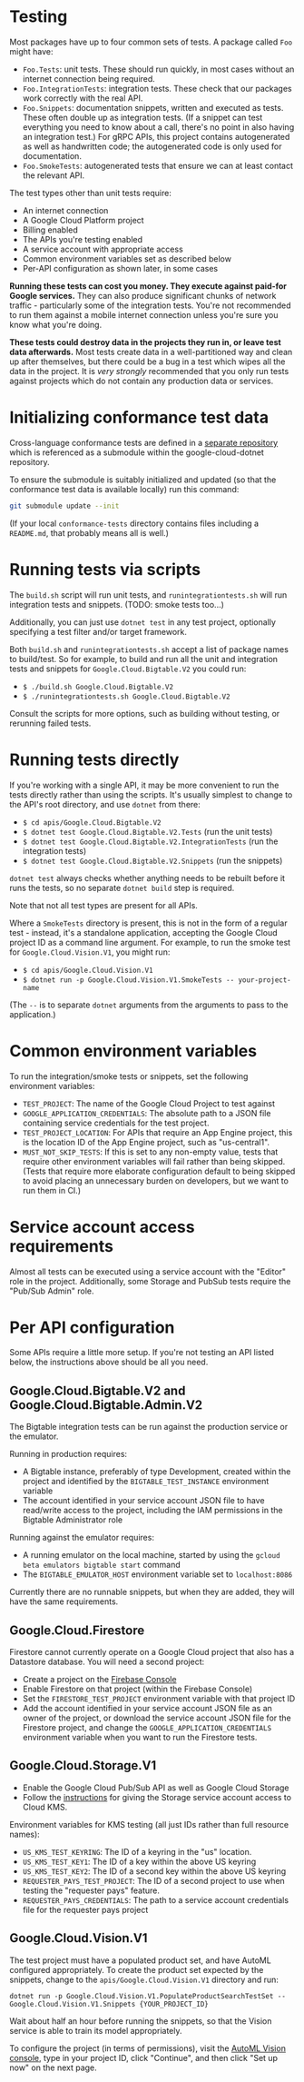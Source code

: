 Testing
=======

Most packages have up to four common sets of tests. A package called
`Foo` might have:

- `Foo.Tests`: unit tests. These should run quickly, in most cases without
  an internet connection being required.
- `Foo.IntegrationTests`: integration tests. These check that our
  packages work correctly with the real API.
- `Foo.Snippets`: documentation snippets, written and executed as
  tests. These often double up as integration tests. (If a snippet can
  test everything you need to know about a call, there's no point in
  also having an integration test.) For gRPC APIs, this project
  contains autogenerated as well as handwritten code; the
  autogenerated code is only used for documentation.
- `Foo.SmokeTests`: autogenerated tests that ensure we can at least
  contact the relevant API.

The test types other than unit tests require:

- An internet connection
- A Google Cloud Platform project
- Billing enabled
- The APIs you're testing enabled
- A service account with appropriate access
- Common environment variables set as described below
- Per-API configuration as shown later, in some cases

**Running these tests can cost you money. They execute against
paid-for Google services.** They can also produce significant chunks of
network traffic - particularly some of the integration tests. You're
not recommended to run them against a mobile internet connection
unless you're sure you know what you're doing.

**These tests could destroy data in the projects they run in, or
leave test data afterwards.** Most tests create data in a
well-partitioned way and clean up after themselves, but there could
be a bug in a test which wipes all the data in the project. It is
*very strongly* recommended that you only run tests against projects
which do not contain any production data or services.

Initializing conformance test data
==================================

Cross-language conformance tests are defined in a [separate
repository](https://github.com/googleapis/conformance-tests) which
is referenced as a submodule within the google-cloud-dotnet
repository.

To ensure the submodule is suitably initialized and updated (so that
the conformance test data is available locally) run this command:

```sh
git submodule update --init
```

(If your local `conformance-tests` directory contains files including a
`README.md`, that probably means all is well.)

Running tests via scripts
=========================

The `build.sh` script will run unit tests, and
`runintegrationtests.sh` will run integration tests and snippets.
(TODO: smoke tests too...)

Additionally, you can just use `dotnet test` in any test project,
optionally specifying a test filter and/or target framework.

Both `build.sh` and `runintegrationtests.sh` accept a list of
package names to build/test. So for example, to build and run all
the unit and integration tests and snippets for
`Google.Cloud.Bigtable.V2` you could run:

- `$ ./build.sh Google.Cloud.Bigtable.V2`
- `$ ./runintegrationtests.sh Google.Cloud.Bigtable.V2`

Consult the scripts for more options, such as building without
testing, or rerunning failed tests.

Running tests directly
======================

If you're working with a single API, it may be more convenient to
run the tests directly rather than using the scripts. It's usually
simplest to change to the API's root directory, and use `dotnet`
from there:

- `$ cd apis/Google.Cloud.Bigtable.V2`
- `$ dotnet test Google.Cloud.Bigtable.V2.Tests` (run the unit tests)
- `$ dotnet test Google.Cloud.Bigtable.V2.IntegrationTests` (run the integration tests)
- `$ dotnet test Google.Cloud.Bigtable.V2.Snippets` (run the snippets)

`dotnet test` always checks whether anything needs to be rebuilt
before it runs the tests, so no separate `dotnet build` step is
required.

Note that not all test types are present for all APIs.

Where a `SmokeTests` directory is present, this is not in the form
of a regular test - instead, it's a standalone application,
accepting the Google Cloud project ID as a command line argument. For example, to
run the smoke test for `Google.Cloud.Vision.V1`, you might run:

- `$ cd apis/Google.Cloud.Vision.V1`
- `$ dotnet run -p Google.Cloud.Vision.V1.SmokeTests -- your-project-name`

(The `--` is to separate `dotnet` arguments from the arguments to
pass to the application.)

Common environment variables
============================

To run the integration/smoke tests or snippets, set the following
environment variables:

- `TEST_PROJECT`: The name of the Google Cloud Project to test against
- `GOOGLE_APPLICATION_CREDENTIALS`: The absolute path to a JSON file
  containing service credentials for the test project.
- `TEST_PROJECT_LOCATION`: For APIs that require an App Engine
  project, this is the location ID of the App Engine project, such as
  "us-central1".
- `MUST_NOT_SKIP_TESTS`: If this is set to any non-empty value, tests
  that require other environment variables will fail rather than being
  skipped. (Tests that require more elaborate configuration default to
  being skipped to avoid placing an unnecessary burden on developers,
  but we want to run them in CI.)

Service account access requirements
===================================

Almost all tests can be executed using a service account with the
"Editor" role in the project. Additionally, some Storage and PubSub
tests require the "Pub/Sub Admin" role.

Per API configuration
=====================

Some APIs require a little more setup. If you're not testing an API
listed below, the instructions above should be all you need.

Google.Cloud.Bigtable.V2 and Google.Cloud.Bigtable.Admin.V2
-----------------------------------------------------------

The Bigtable integration tests can be run against the production
service or the emulator.

Running in production requires:

- A Bigtable instance, preferably of type Development, created within the
  project and identified by the `BIGTABLE_TEST_INSTANCE` environment variable
- The account identified in your service account JSON file to have read/write
  access to the project, including the IAM permissions in the Bigtable Administrator role

Running against the emulator requires:

- A running emulator on the local machine, started by using the
  `gcloud beta emulators bigtable start` command
- The `BIGTABLE_EMULATOR_HOST` environment variable set to `localhost:8086`

Currently there are no runnable snippets, but when they are added, they will
have the same requirements.

Google.Cloud.Firestore
----------------------

Firestore cannot currently operate on a Google Cloud project that also has a
Datastore database. You will need a second project:

- Create a project on the [Firebase Console](https://console.firebase.google.com/)
- Enable Firestore on that project (within the Firebase Console)
- Set the `FIRESTORE_TEST_PROJECT` environment variable with that
  project ID
- Add the account identified in your service account JSON file as an
  owner of the project, or download the service account JSON file for
  the Firestore project, and change the `GOOGLE_APPLICATION_CREDENTIALS`
  environment variable when you want to run the Firestore tests.

Google.Cloud.Storage.V1
-----------------------

- Enable the Google Cloud Pub/Sub API as well as Google Cloud Storage
- Follow the [instructions](https://cloud.google.com/storage/docs/encryption/using-customer-managed-keys)
  for giving the Storage service account access to Cloud KMS.

Environment variables for KMS testing (all just IDs rather than full
resource names):

- `US_KMS_TEST_KEYRING`: The ID of a keyring in the "us" location.
- `US_KMS_TEST_KEY1`: The ID of a key within the above US keyring
- `US_KMS_TEST_KEY2`: The ID of a second key within the above US keyring
- `REQUESTER_PAYS_TEST_PROJECT`: The ID of a second project to use
  when testing the "requester pays" feature.
- `REQUESTER_PAYS_CREDENTIALS`: The path to a service account credentials
  file for the requester pays project

Google.Cloud.Vision.V1
----------------------

The test project must have a populated product set, and have AutoML
configured appropriately. To create the product set expected by the
snippets, change to the `apis/Google.Cloud.Vision.V1` directory and
run:

```text
dotnet run -p Google.Cloud.Vision.V1.PopulateProductSearchTestSet -- Google.Cloud.Vision.V1.Snippets {YOUR_PROJECT_ID}
```

Wait about half an hour before running the snippets, so that the
Vision service is able to train its model appropriately.

To configure the project (in terms of permissions), visit the
[AutoML Vision console](https://cloud.google.com/automl/ui/vision/),
type in your project ID, click "Continue", and then click "Set up
now" on the next page.
